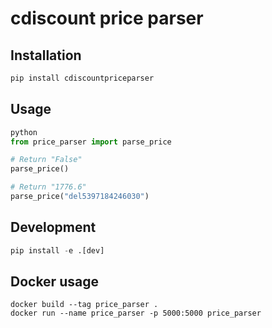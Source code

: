 # cdiscount price parser

## Installation
```python
pip install cdiscountpriceparser
```

## Usage
```python
python
from price_parser import parse_price

# Return "False"
parse_price()

# Return "1776.6"
parse_price("del5397184246030")
```

## Development
```python
pip install -e .[dev]
```

## Docker usage
```docker
docker build --tag price_parser .
docker run --name price_parser -p 5000:5000 price_parser
```
